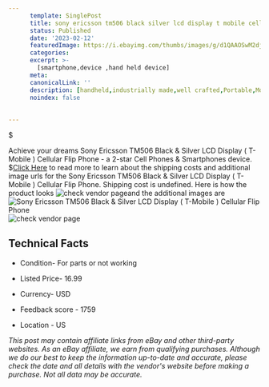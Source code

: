 ```yaml
---
      template: SinglePost
      title: sony ericsson tm506 black silver lcd display t mobile cellular flip phone
      status: Published
      date: '2023-02-12'
      featuredImage: https://i.ebayimg.com/thumbs/images/g/d1QAAOSwM2djF7oB/s-l225.jpg
      categories: 
      excerpt: >-
        [smartphone,device ,hand held device]
      meta:
      canonicalLink: ''
      description: [handheld,industrially made,well crafted,Portable,Mobile,Compact,Convenient,Lightweight,Maneuverable,Man-portable,Miniature,Carriable,Hand-held,Light,Holdable,Transportable,Mobile device,Pocket-sized,On-the-go,Wireless,Cordless,Compact size,Convenient size, smartphone,device ,hand held device]
      noindex: false
      
        
---
```

$

Achieve your dreams Sony Ericsson TM506 Black & Silver LCD Display ( T-Mobile ) Cellular Flip Phone - a 2-star Cell Phones & Smartphones device.
$[Click Here](https://www.ebay.com/itm/155396878915?hash=item242e603243%3Ag%3Ad1QAAOSwM2djF7oB&mkevt=1&mkcid=1&mkrid=711-53200-19255-0&campid=%253CePNCampaignId%253E&customid=%253CreferenceId%253E&toolid=10049) to read more to learn about the shipping costs and additional image urls for the Sony Ericsson TM506 Black & Silver LCD Display ( T-Mobile ) Cellular Flip Phone. Shipping cost is undefined. Here is how the product looks ![check vendor page](https://i.ebayimg.com/thumbs/images/g/d1QAAOSwM2djF7oB/s-l225.jpg)and the additional images are![Sony Ericsson TM506 Black & Silver LCD Display ( T-Mobile ) Cellular Flip Phone](https://i.ebayimg.com/images/g/d1QAAOSwM2djF7oB/s-l1600.jpg)![check vendor page](https://origin-galleryplus.ebayimg.com/ws/web/155396878915_2_0_1/225x225.jpg,https://origin-galleryplus.ebayimg.com/ws/web/155396878915_3_0_1/225x225.jpg,https://origin-galleryplus.ebayimg.com/ws/web/155396878915_4_0_1/225x225.jpg,https://origin-galleryplus.ebayimg.com/ws/web/155396878915_5_0_1/225x225.jpg,https://origin-galleryplus.ebayimg.com/ws/web/155396878915_6_0_1/225x225.jpg,https://origin-galleryplus.ebayimg.com/ws/web/155396878915_7_0_1/225x225.jpg,https://origin-galleryplus.ebayimg.com/ws/web/155396878915_8_0_1/225x225.jpg,https://origin-galleryplus.ebayimg.com/ws/web/155396878915_9_0_1/225x225.jpg,https://origin-galleryplus.ebayimg.com/ws/web/155396878915_10_0_1/225x225.jpg,https://origin-galleryplus.ebayimg.com/ws/web/155396878915_11_0_1/225x225.jpg,https://origin-galleryplus.ebayimg.com/ws/web/155396878915_12_0_1/225x225.jpg)



 ## Technical Facts 



     
      

 - Condition- For parts or not working 


      

 - Listed Price- 16.99 


      

 - Currency- USD 


      

 - Feedback score - 1759 


      

 - Location - US 


      
      

 *_This post may contain affiliate links from eBay and other third-party websites. As an eBay affiliate, we earn from qualifying purchases. Although we do our best to keep the information up-to-date and accurate, please check the date and all details with the vendor's website before making a purchase. Not all data may be accurate._*






